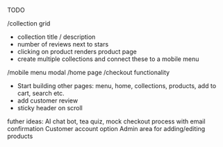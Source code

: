 TODO

/collection grid
- collection title / description 
- number of reviews next to stars
- clicking on product renders product page
- create multiple collections and connect these to a mobile menu

/mobile menu modal
/home page
/checkout functionality

- Start building other pages: menu, home, collections, products, add to cart, search etc.
- add customer review 
- sticky header on scroll

futher ideas:
AI chat bot, tea quiz, mock checkout process with email confirmation
Customer account option
Admin area for adding/editing products